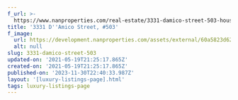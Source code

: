 ```yaml
---
f_url: >-
  https://www.nanproperties.com/real-estate/3331-damico-street-503-houston-tx-77019/41312495/106972346
title: '3331 D''Amico Street, #503'
f_image:
  url: https://development.nanproperties.com/assets/external/60a5823d62307203b0edc72c_img-1.jpeg
  alt: null
slug: 3331-damico-street-503
updated-on: '2021-05-19T21:25:17.865Z'
created-on: '2021-05-19T21:25:17.865Z'
published-on: '2023-11-30T22:40:33.987Z'
layout: '[luxury-listings-page].html'
tags: luxury-listings-page
---
```




